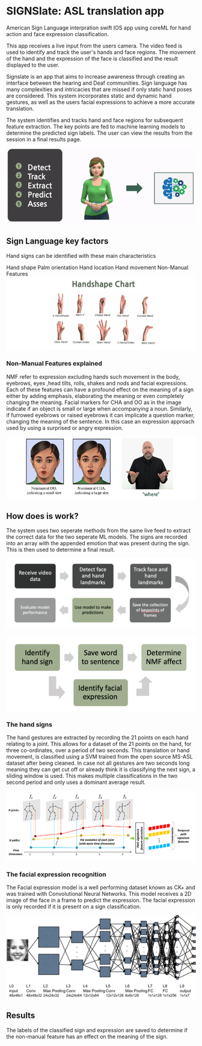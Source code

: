 # SIGNSlate: ASL translation app
American Sign Language interpration swift IOS app using coreML for hand action and face expression classification.

This app receives a live input from the users camera. The video feed is used to identify and track the user's hands and face regions. The movement of the hand and the expression of the face is classified and the result displayed to the user. 

Signslate is an app that aims to increase awareness through creating an interface between the hearing and Deaf communities. Sign language has many complexities and intricacies that are missed if only static hand poses are considered. This system incorporates static and dynamic hand gestures, as well as the users facial expressions to achieve a more accurate translation. 

The system identifies and tracks hand and face regions for subsequent feature extraction. The key points are fed to machine learning models to determine the predicted sign labels. The user can view the results from the session in a final results page.

![implementation](images/design.gif)

## Sign Language key factors
Hand signs can be identified with these main characteristics

Hand shape
Palm orientation
Hand location
Hand movement
Non-Manual Features
![Hand shape chart](images/shape.png)


### Non-Manual Features explained
NMF refer to expression excluding hands such movement in the body, eyebrows, eyes ,head tilts, rolls, shakes and nods and facial expressions. Each of these features can have a profound effect on the meaning of a sign either by adding emphasis, elaborating the meaning or even completely changing the meaning. Facial markers for CHA and OO as in the image indicate if an object is small or large when accompanying a noun. Similarly, if furrowed eyebrows or raised eyebrows it can implicate a question marker, changing the meaning of the sentence. In this case an expression approach used by using a surprised or angry expression.  

![NMF](images/cha.png)



## How does is work?
The system uses two seperate methods from the same live feed to extract the correct data for the two seperate ML models. The signs are recorded into an array with the appended emotion that was present during the sign. This is then used to determine a final result.

![NMF](images/process.png)

![NMF](images/effect.png)

### The hand signs
The hand gestures are extracted by recording the 21 points on each hand relating to a joint. This allows for a dataset of the 21 points on the hand, for three co-ordinates, over a period of two seconds. This translation or hand movement, is classified using a SVM trained from the open source MS-ASL dataset after being cleaned. In case not all gestures are two seconds long meaning they can get cut off or already think it is classifying the next sign, a sliding window is used. This makes multiple classifications in the two second period and only uses a dominant average result. 

![NMF](images/joints.png)


### The facial expression recognition
The Facial expression model is a well performing dataset known as CK+ and was trained with Convolutional Neural Networks. This model receives a 2D image of the face in a frame to predict the expression. The facial expression is only recorded if it is present on a sign classification. 


![NMF](images/cnn.png)


## Results
The labels of the classified sign and expression are saved to determine if the non-manual feature has an effect on the meaning of the sign. 


